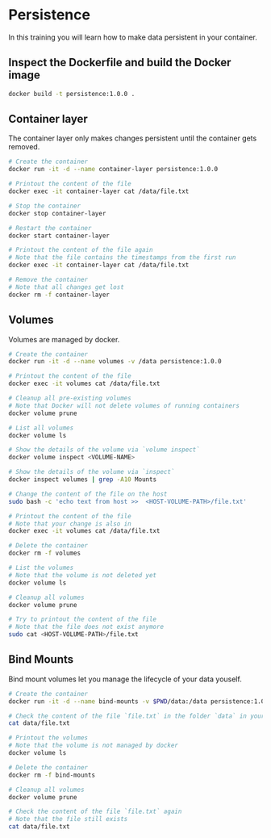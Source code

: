 # Persistence

In this training you will learn how to make data persistent in your container.

## Inspect the Dockerfile and build the Docker image

```bash
docker build -t persistence:1.0.0 .
```

## Container layer

The container layer only makes changes persistent until the container gets removed.

```bash
# Create the container
docker run -it -d --name container-layer persistence:1.0.0

# Printout the content of the file
docker exec -it container-layer cat /data/file.txt

# Stop the container
docker stop container-layer

# Restart the container
docker start container-layer

# Printout the content of the file again
# Note that the file contains the timestamps from the first run
docker exec -it container-layer cat /data/file.txt

# Remove the container
# Note that all changes get lost
docker rm -f container-layer
```

## Volumes

Volumes are managed by docker.

```bash
# Create the container
docker run -it -d --name volumes -v /data persistence:1.0.0

# Printout the content of the file
docker exec -it volumes cat /data/file.txt

# Cleanup all pre-existing volumes
# Note that Docker will not delete volumes of running containers
docker volume prune

# List all volumes
docker volume ls

# Show the details of the volume via `volume inspect`
docker volume inspect <VOLUME-NAME>

# Show the details of the volume via `inspect`
docker inspect volumes | grep -A10 Mounts

# Change the content of the file on the host
sudo bash -c 'echo text from host >>  <HOST-VOLUME-PATH>/file.txt'

# Printout the content of the file
# Note that your change is also in
docker exec -it volumes cat /data/file.txt

# Delete the container
docker rm -f volumes 

# List the volumes
# Note that the volume is not deleted yet
docker volume ls

# Cleanup all volumes
docker volume prune

# Try to printout the content of the file
# Note that the file does not exist anymore
sudo cat <HOST-VOLUME-PATH>/file.txt
```

## Bind Mounts

Bind mount volumes let you manage the lifecycle of your data youself.

```bash
# Create the container
docker run -it -d --name bind-mounts -v $PWD/data:/data persistence:1.0.0

# Check the content of the file `file.txt` in the folder `data` in your current directory
cat data/file.txt

# Printout the volumes
# Note that the volume is not managed by docker
docker volume ls

# Delete the container
docker rm -f bind-mounts

# Cleanup all volumes
docker volume prune

# Check the content of the file `file.txt` again
# Note that the file still exists 
cat data/file.txt
```
